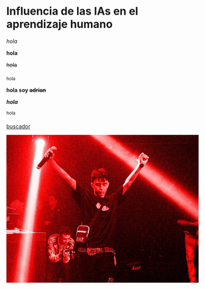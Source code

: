 # Influencia de las IAs en el aprendizaje humano

*hola*

**hola**

~~hola~~

<sub>hola</sub>

**hola soy ~~adrian~~**

***hola***

<sup>hola</sup>

[buscador](http://www.google.com)

![MDA](src/M.jpg)

